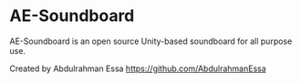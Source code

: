 # AE-Soundboard
AE-Soundboard is an open source Unity-based soundboard for all purpose use.


Created by Abdulrahman Essa
https://github.com/AbdulrahmanEssa
